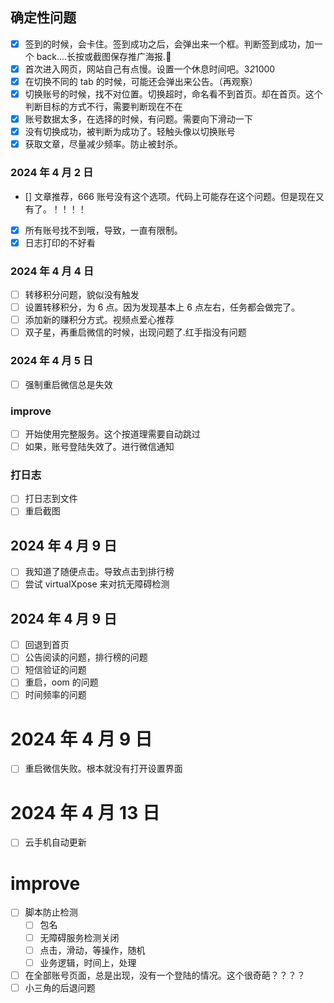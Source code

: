 ## 确定性问题

- [x] 签到的时候，会卡住。签到成功之后，会弹出来一个框。判断签到成功，加一个 back....长按或截图保存推广海报.
- [x] 首次进入网页，网站自己有点慢。设置一个休息时间吧。3*2*1000
- [x] 在切换不同的 tab 的时候，可能还会弹出来公告。（再观察）
- [x] 切换账号的时候，找不对位置。切换超时，命名看不到首页。却在首页。这个判断目标的方式不行，需要判断现在不在
- [x] 账号数据太多，在选择的时候，有问题。需要向下滑动一下
- [x] 没有切换成功，被判断为成功了。轻触头像以切换账号
- [x] 获取文章，尽量减少频率。防止被封杀。

### 2024 年 4 月 2 日

- [] 文章推荐，666 账号没有这个选项。代码上可能存在这个问题。但是现在又有了。！！！！
- [x] 所有账号找不到哦，导致，一直有限制。
- [x] 日志打印的不好看

### 2024 年 4 月 4 日

- [ ] 转移积分问题，貌似没有触发
- [ ] 设置转移积分，为 6 点。因为发现基本上 6 点左右，任务都会做完了。
- [ ] 添加新的赚积分方式。视频点爱心推荐
- [ ] 双子星，再重启微信的时候，出现问题了.红手指没有问题

### 2024 年 4 月 5 日

- [ ] 强制重启微信总是失效

### improve

- [ ] 开始使用完整服务。这个按道理需要自动跳过
- [ ] 如果，账号登陆失效了。进行微信通知

### 打日志

- [ ] 打日志到文件
- [ ] 重启截图

## 2024 年 4 月 9 日

- [ ] 我知道了随便点击。导致点击到排行榜
- [ ] 尝试 virtualXpose 来对抗无障碍检测

## 2024 年 4 月 9 日

- [ ] 回退到首页
- [ ] 公告阅读的问题，排行榜的问题
- [ ] 短信验证的问题
- [ ] 重启，oom 的问题
- [ ] 时间频率的问题

# 2024 年 4 月 9 日

- [ ] 重启微信失败。根本就没有打开设置界面

# 2024 年 4 月 13 日

- [ ] 云手机自动更新

# improve

- [ ] 脚本防止检测
  - [ ] 包名
  - [ ] 无障碍服务检测关闭
  - [ ] 点击，滑动，等操作，随机
  - [ ] 业务逻辑，时间上，处理
- [ ] 在全部账号页面，总是出现，没有一个登陆的情况。这个很奇葩？？？？
- [ ] 小三角的后退问题
